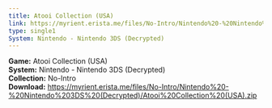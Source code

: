 ```yaml
---
title: Atooi Collection (USA)
link: https://myrient.erista.me/files/No-Intro/Nintendo%20-%20Nintendo%203DS%20(Decrypted)/Atooi%20Collection%20(USA).zip
type: single1
System: Nintendo - Nintendo 3DS (Decrypted)
---
```

<b>Game:</b> Atooi Collection (USA)<br>
<b>System:</b> Nintendo - Nintendo 3DS (Decrypted)<br>
<b>Collection:</b> No-Intro<br>
<b>Download:</b> https://myrient.erista.me/files/No-Intro/Nintendo%20-%20Nintendo%203DS%20(Decrypted)/Atooi%20Collection%20(USA).zip